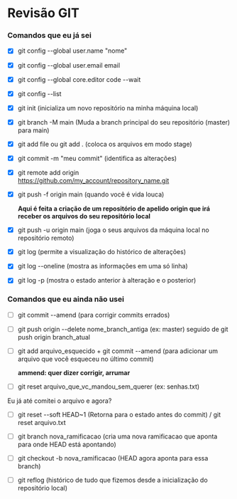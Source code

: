 # Revisão GIT

### Comandos que eu já sei



- [x] git config --global user.name "nome"
- [x] git config --global user.email email
- [x] git config --global core.editor code --wait
- [x] git config --list 
- [x] git init (inicializa um novo repositório na minha máquina local)
- [x] git branch -M main (Muda a branch principal do seu repositório (master) para main)
- [x] git add file ou git add . (coloca os arquivos em modo stage)
- [x] git commit -m "meu commit" (identifica as alterações)
- [x] git remote add origin https://github.com/my_account/repository_name.git
- [x] git push -f origin main (quando você é vida louca)

    **Aqui é feita a criação de um repositório de apelido origin que irá receber os arquivos do seu repositório local** 

- [x] git push -u origin main (joga o seus arquivos da máquina local no repositório remoto)

- [x] git log (permite a visualização do histórico de alterações)

- [x] git log --oneline (mostra as informações em uma só linha)

- [x] git log -p (mostra o estado anterior à alteração e o posterior)

### Comandos que eu ainda não usei

- [ ] git commit --amend (para corrigir commits errados)
- [ ] git push origin --delete nome_branch_antiga (ex: master) seguido de git push origin branch_atual
- [ ] git add arquivo_esquecido + git commit --amend (para adicionar um arquivo que você esqueceu no último commit)

    **ammend: quer dizer corrigir, arrumar**

- [ ] git reset arquivo_que_vc_mandou_sem_querer (ex: senhas.txt)

Eu já até comitei o arquivo e agora?

- [ ] git reset --soft HEAD~1 (Retorna para o estado antes do commit) / git reset arquivo.txt

- [ ] git branch nova_ramificacao (cria uma nova ramificacao que aponta para onde HEAD está apontando)
- [ ] git checkout -b nova_ramificacao (HEAD agora aponta para essa branch)
- [ ] git reflog (histórico de tudo que fizemos desde a inicialização do repositório local)


